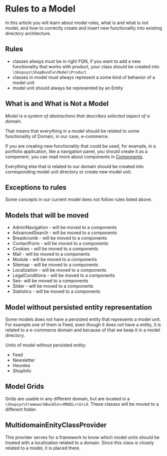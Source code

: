 # Rules to a Model
In this article you will learn about model rules, what is and what is not model, and how to correctly create and insert new functionality into existing directory architecture.

## Rules
- classes always must be in right FQN, if you want to add a new functionality that works with product, your class should be created into `\Shopsys\ShopBundle\Model\Product`
- classes in model must always represent a some kind of behavior of a model unit
- model unit should always be represented by an Entity

## What is and What is Not a Model
*Model is a system of abstractions that describes selected aspect of a domain.*

That means that everything in a model should be related to some functionality of Domain, in our case, e-commerce.

If you are creating new functionality that could be used, for example, in a portfolio application, like a navigation panel, you should create it as a component, you can read more about components in [Components](../introduction/components.md).

Everything else that is related to our domain should be created into corresponding model unit directory or create new model unit.

## Exceptions to rules
Some concepts in our current model does not follow rules listed above.

## Models that will be moved
* AdminNavigation - will be moved to a components
* AdvancedSearch - will be moved to a components
* Breadcrumb - will be moved to a components
* ContactForm - will be moved to a components
* Cookies - will be moved to a components
* Mail - will be moved to a components
* Module - will be moved to a components
* Sitemap - will be moved to a components
* Localization - will be moved to a components
* LegalConditions - will be moved to a components
* Seo- will be moved to a components
* Slider - will be moved to a components
* Statistics - will be moved to a components

## Model without persisted entity representation
Some models does not have a persisted entity that represents a model unit. For example one of them is Feed, even though it does not have a entity, it is related to a e-commerce domain and because of that we keep it in a model directory.

Units of model without persisted entity:
* Feed
* Newsletter
* Heureka
* ShopInfo

## Model Grids
<!-- TODO: add a link to a grid documentation -->
Grids are usable in any different domain, but are located in a `\Shopsys\FrameworkBundle\<MODEL>\Grid`. These classes will be moved to a different folder.

## MultidomainEnityClassProvider
This provider serves for a framework to know which model units should be treated with a localization related to a domain. Since this class is closely related to a model, it is placed there.
